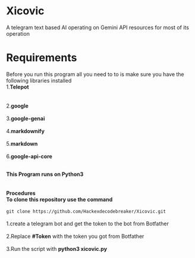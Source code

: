 # Xicovic
A  telegram text based AI operating on Gemini API resources for most of its operation<br>

# Requirements
Before you run this program all you need to to is make sure you have the following libraries installed <br>
1.**Telepot**<br><br><br>
2.**google**<br><br>
3.**google-genai**<br><br>
4.**markdownify**<br><br>
5.**markdown**<br><br>
6.**google-api-core**<br><br>

**This Program runs on Python3**<br><br><br>
**Procedures**<br>
**To clone this repository use the command**<br><br>
```git clone https://github.com/Hackexdecodebreaker/Xicovic.git```<br><br>
1.create a telegram bot and get the token to the bot from Botfather<br><br>
2.Replace **#Token** with the token you got from Botfather<br><br>
3.Run the script with **python3 xicovic.py**<br><br>
